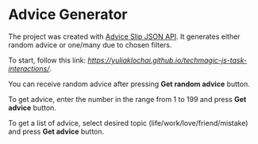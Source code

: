 # Advice Generator

The project was created with [Advice Slip JSON API](https://api.adviceslip.com/). It generates either random advice or one/many due to chosen filters. 

To start, follow this link:
*https://yuliaklochai.github.io/techmagic-js-task-interactions/*.

You can receive random advice after pressing **Get random advice** button.

To get advice, enter the number in the range from 1 to 199 and press **Get advice** button.

To get a list of advice, select desired topic (life/work/love/friend/mistake) and press **Get advice** button.